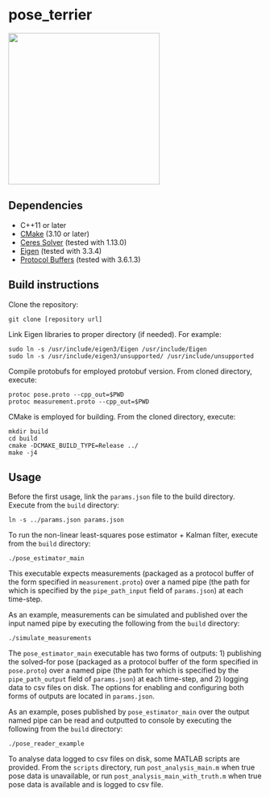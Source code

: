 # pose_terrier

<img src="https://github.com/siddarthkaki/pose_terrier/blob/master/logo/pose_terrier_logo.png" width="300" height="300">

## Dependencies
* C++11 or later
* [CMake](https://cmake.org/) (3.10 or later)
* [Ceres Solver](http://ceres-solver.org/) (tested with 1.13.0)
* [Eigen](http://eigen.tuxfamily.org/) (tested with 3.3.4)
* [Protocol Buffers](https://developers.google.com/protocol-buffers/) (tested with 3.6.1.3)

## Build instructions
Clone the repository:
```
git clone [repository url]
```

Link Eigen libraries to proper directory (if needed). For example:
```
sudo ln -s /usr/include/eigen3/Eigen /usr/include/Eigen
sudo ln -s /usr/include/eigen3/unsupported/ /usr/include/unsupported
```

Compile protobufs for employed protobuf version. From cloned directory, execute:
```
protoc pose.proto --cpp_out=$PWD
protoc measurement.proto --cpp_out=$PWD
```

CMake is employed for building. From the cloned directory, execute:
```
mkdir build
cd build
cmake -DCMAKE_BUILD_TYPE=Release ../
make -j4
```

## Usage
Before the first usage, link the `params.json` file to the build directory. Execute from the `build` directory:
```
ln -s ../params.json params.json
```

To run the non-linear least-squares pose estimator + Kalman filter, execute from the `build` directory:
```
./pose_estimator_main
```
This executable expects measurements (packaged as a protocol buffer of the form specified in `measurement.proto`) over a named pipe (the path for which is specified by the `pipe_path_input` field of `params.json`) at each time-step.

As an example, measurements can be simulated and published over the input named pipe by executing the following from the `build` directory:
```
./simulate_measurements
```


The `pose_estimator_main` executable has two forms of outputs: 1) publishing the solved-for pose (packaged as a protocol buffer of the form specified in `pose.proto`) over a named pipe (the path for which is specified by the `pipe_path_output` field of `params.json`) at each time-step, and 2) logging data to csv files on disk. The options for enabling and configuring both forms of outputs are located in `params.json`.

As an example, poses published by `pose_estimator_main` over the output named pipe can be read and outputted to console by executing the following from the `build` directory:
```
./pose_reader_example
```
To analyse data logged to csv files on disk, some MATLAB scripts are provided. From the `scripts` directory, run `post_analysis_main.m` when true pose data is unavailable, or run `post_analysis_main_with_truth.m` when true pose data is available and is logged to csv file.
